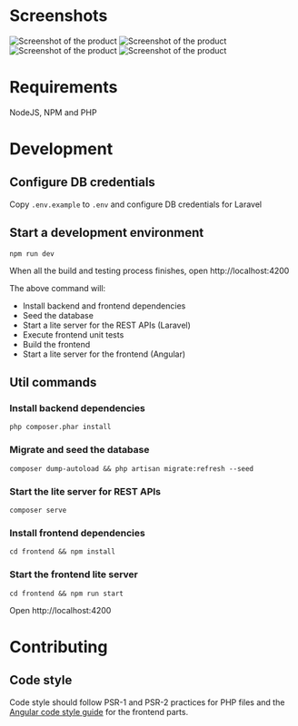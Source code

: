 # Screenshots

![Screenshot of the product](https://i.imgur.com/cqx7btF.png)
![Screenshot of the product](https://i.imgur.com/CpeZwIF.png)
![Screenshot of the product](https://i.imgur.com/URZiNfd.png)
![Screenshot of the product](https://i.imgur.com/baAijvk.png)

# Requirements

NodeJS, NPM and PHP

# Development

## Configure DB credentials

Copy `.env.example` to `.env` and configure DB credentials for Laravel


## Start a development environment

    npm run dev
    
When all the build and testing process finishes, open http://localhost:4200
    
The above command will:
* Install backend and frontend dependencies
* Seed the database
* Start a lite server for the REST APIs (Laravel)
* Execute frontend unit tests
* Build the frontend
* Start a lite server for the frontend (Angular)


## Util commands


### Install backend dependencies

    php composer.phar install

### Migrate and seed the database

    composer dump-autoload && php artisan migrate:refresh --seed
    
### Start the lite server for REST APIs

    composer serve
    
### Install frontend dependencies

    cd frontend && npm install
    
### Start the frontend lite server

    cd frontend && npm run start

Open http://localhost:4200

# Contributing

## Code style

Code style should follow PSR-1 and PSR-2 practices for PHP files and the [Angular code style guide](https://angular.io/guide/styleguide) for the frontend parts.
